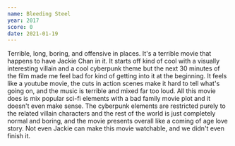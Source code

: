 ```yaml
---
name: Bleeding Steel
year: 2017
score: 0
date: 2021-01-19
---
```

Terrible, long, boring, and offensive in places. It's a terrible movie that happens to have Jackie Chan in it. It starts off kind of cool with a visually interesting villain and a cool cyberpunk theme but the next 30 minutes of the film made me feel bad for kind of getting into it at the beginning. It feels like a youtube movie, the cuts in action scenes make it hard to tell what's going on, and the music is terrible and mixed far too loud. All this movie does is mix popular sci-fi elements with a bad family movie plot and it doesn't even make sense. The cyberpunk elements are restricted purely to the related villain characters and the rest of the world is just completely normal and boring, and the movie presents overall like a coming of age love story. Not even Jackie can make this movie watchable, and we didn't even finish it.
